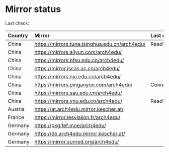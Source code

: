 <script src="./time.js"></script>
# Mirror status
Last check: <script type="text/javascript">localize(1675067121.5381708);</script>

|Country|Mirror|Last update|
|:------|:-----|:----------|
|China|https://mirrors.tuna.tsinghua.edu.cn/arch4edu/|ReadTimeout|
|China|https://mirrors.aliyun.com/arch4edu/|<script type="text/javascript">localize(1674974015);</script>|
|China|https://mirrors.bfsu.edu.cn/arch4edu/|<script type="text/javascript">localize(1675017522);</script>|
|China|https://mirror.iscas.ac.cn/arch4edu/|<script type="text/javascript">localize(1675017522);</script>|
|China|https://mirrors.nju.edu.cn/arch4edu/|<script type="text/javascript">localize(1674974015);</script>|
|China|https://mirrors.pinganyun.com/arch4edu/|ConnectionError|
|China|https://mirrors.sau.edu.cn/arch4edu/|<script type="text/javascript">localize(1673850842);</script>|
|China|https://mirrors.ynu.edu.cn/arch4edu/|ReadTimeout|
|Austria|https://at.arch4edu.mirror.kescher.at/|<script type="text/javascript">localize(1675017522);</script>|
|France|https://mirror.lesviallon.fr/arch4edu/|<script type="text/javascript">localize(1674153500);</script>|
|Germany|https://pkg.fef.moe/arch4edu/|<script type="text/javascript">localize(1675017522);</script>|
|Germany|https://de.arch4edu.mirror.kescher.at/|<script type="text/javascript">localize(1675017522);</script>|
|Germany|https://mirror.sunred.org/arch4edu/|<script type="text/javascript">localize(1675017522);</script>|

<script src="./tablefilter/tablefilter.js"></script>
<script src="./table.js"></script>